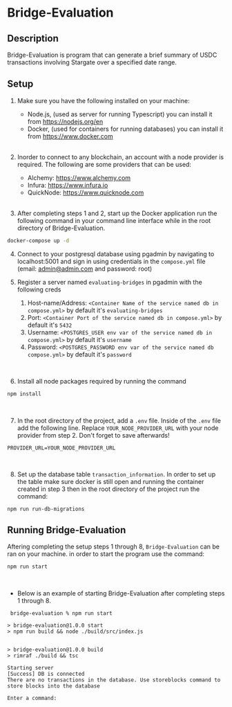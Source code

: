 # Bridge-Evaluation

## Description

Bridge-Evaluation is program that can generate a brief summary of USDC transactions involving Stargate over a specified date range.

## Setup

1. Make sure you have the following installed on your machine:

   - Node.js, (used as server for running Typescript) you can install it from https://nodejs.org/en
   - Docker, (used for containers for running databases) you can install it from https://www.docker.com

   <br/>

2. Inorder to connect to any blockchain, an account with a node provider is required. The following are some providers that can be used:

   - Alchemy: https://www.alchemy.com
   - Infura: https://www.infura.io
   - QuickNode: https://www.quicknode.com

    <br />

3. After completing steps 1 and 2, start up the Docker application run the following command in your command line interface while in the root directory of Bridge-Evaluation.

```bash
docker-compose up -d
```

4. Connect to your postgresql database using pgadmin by navigating to localhost:5001 and sign in using credentials in the `compose.yml` file (email: admin@admin.com and password: root)

5. Register a server named `evaluating-bridges` in pgadmin with the following creds

   1. Host-name/Address: `<Container Name of the service named db in compose.yml>` by default it's `evaluating-bridges`
   2. Port: `<Container Port of the service named db in compose.yml>` by default it's `5432`
   3. Username: `<POSTGRES_USER env var of the service named db in compose.yml>` by default it's `username`
   4. Password: `<POSTGRES_PASSWORD env var of the service named db  compose.yml>` by default it's `password`

<br />

6. Install all node packages required by running the command

```bash
npm install
```

<br />

7. In the root directory of the project, add a `.env` file. Inside of the `.env` file add the following line. Replace `YOUR_NODE_PROVIDER_URL` with your node provider from step 2. Don't forget to save afterwards!

```
PROVIDER_URL=YOUR_NODE_PROVIDER_URL
```

<br />

8. Set up the database table `transaction_information`. In order to set up the table make sure docker is still open and running the container created in step 3 then in the root directory of the project run the command:

```
npm run run-db-migrations
```

## Running Bridge-Evaluation

Aftering completing the setup steps 1 through 8, `Bridge-Evaluation` can be ran on your machine. in order to start the program use the command:

```bash
npm run start
```

<br />

- Below is an example of starting Bridge-Evaluation after completing steps 1 through 8.

```
 bridge-evaluation % npm run start

> bridge-evaluation@1.0.0 start
> npm run build && node ./build/src/index.js


> bridge-evaluation@1.0.0 build
> rimraf ./build && tsc

Starting server
[Success] DB is connected
There are no transactions in the database. Use storeblocks command to store blocks into the database

Enter a command:
```
